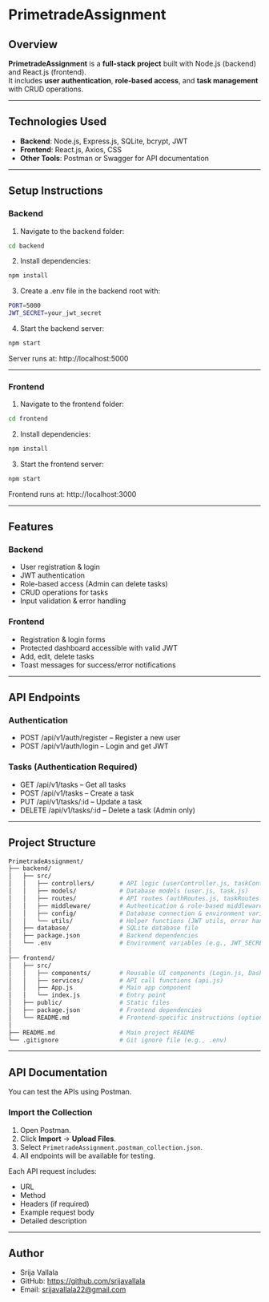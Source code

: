 # PrimetradeAssignment

## Overview
**PrimetradeAssignment** is a **full-stack project** built with Node.js (backend) and React.js (frontend).  
It includes **user authentication**, **role-based access**, and **task management** with CRUD operations.  

---

## Technologies Used
- **Backend**: Node.js, Express.js, SQLite, bcrypt, JWT  
- **Frontend**: React.js, Axios, CSS  
- **Other Tools**: Postman or Swagger for API documentation  

---

## Setup Instructions

### Backend
1. Navigate to the backend folder:
```bash
cd backend
```
2. Install dependencies:
```bash
npm install
```
3. Create a .env file in the backend root with:
```bash
PORT=5000
JWT_SECRET=your_jwt_secret
```
4. Start the backend server:
```bash
npm start
```
Server runs at: http://localhost:5000

---

### Frontend

1. Navigate to the frontend folder:
```bash
cd frontend
```
2. Install dependencies:
```bash
npm install
```
3. Start the frontend server:
```bash
npm start
```
Frontend runs at: http://localhost:3000

---

## Features

### Backend

- User registration & login
- JWT authentication
- Role-based access (Admin can delete tasks)
- CRUD operations for tasks
- Input validation & error handling

### Frontend

- Registration & login forms
- Protected dashboard accessible with valid JWT
- Add, edit, delete tasks
- Toast messages for success/error notifications

---

## API Endpoints

### Authentication

- POST /api/v1/auth/register – Register a new user
- POST /api/v1/auth/login – Login and get JWT

### Tasks (Authentication Required)

- GET /api/v1/tasks – Get all tasks
- POST /api/v1/tasks – Create a task
- PUT /api/v1/tasks/:id – Update a task
- DELETE /api/v1/tasks/:id – Delete a task (Admin only)

---

## Project Structure

```bash
PrimetradeAssignment/
├── backend/
│   ├── src/
│   │   ├── controllers/       # API logic (userController.js, taskController.js)
│   │   ├── models/            # Database models (user.js, task.js)
│   │   ├── routes/            # API routes (authRoutes.js, taskRoutes.js)
│   │   ├── middleware/        # Authentication & role-based middleware
│   │   ├── config/            # Database connection & environment variables
│   │   └── utils/             # Helper functions (JWT utils, error handling)
│   ├── database/              # SQLite database file
│   ├── package.json           # Backend dependencies
│   └── .env                   # Environment variables (e.g., JWT_SECRET)
│
├── frontend/
│   ├── src/
│   │   ├── components/        # Reusable UI components (Login.js, Dashboard.js, TaskCard.js)
│   │   ├── services/          # API call functions (api.js)
│   │   ├── App.js             # Main app component
│   │   └── index.js           # Entry point
│   ├── public/                # Static files
│   ├── package.json           # Frontend dependencies
│   └── README.md              # Frontend-specific instructions (optional)
│
├── README.md                  # Main project README
└── .gitignore                 # Git ignore file (e.g., .env)
```
---

## API Documentation

You can test the APIs using Postman.

### Import the Collection
1. Open Postman.
2. Click **Import** → **Upload Files**.
3. Select `PrimetradeAssignment.postman_collection.json`.
4. All endpoints will be available for testing.

Each API request includes:
- URL
- Method
- Headers (if required)
- Example request body
- Detailed description

---

## Author

- Srija Vallala
- GitHub: https://github.com/srijavallala
- Email: srijavallala22@gmail.com
